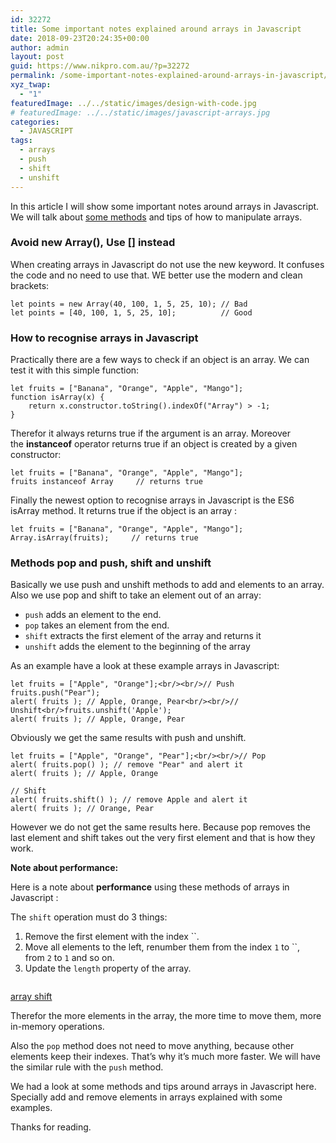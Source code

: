 ```yaml
---
id: 32272
title: Some important notes explained around arrays in Javascript
date: 2018-09-23T20:24:35+00:00
author: admin
layout: post
guid: https://www.nikpro.com.au/?p=32272
permalink: /some-important-notes-explained-around-arrays-in-javascript/
xyz_twap:
  - "1"
featuredImage: ../../static/images/design-with-code.jpg
# featuredImage: ../../static/images/javascript-arrays.jpg
categories:
  - JAVASCRIPT
tags:
  - arrays
  - push
  - shift
  - unshift
---
```

In this article I will show some important notes around arrays in Javascript. We will talk about [some methods](https://www.nikpro.com.au/how-to-generate-a-mappable-array-in-javascript/) and tips of how to manipulate arrays.

### Avoid new Array(), Use [] instead

When creating arrays in Javascript do not use the new keyword. It confuses the code and no need to use that. WE better use the modern and clean brackets:


```
let points = new Array(40, 100, 1, 5, 25, 10); // Bad
let points = [40, 100, 1, 5, 25, 10];          // Good
```


### How to recognise arrays in Javascript

Practically there are a few ways to check if an object is an array. We can test it with this simple function:


```
let fruits = ["Banana", "Orange", "Apple", "Mango"];
function isArray(x) {
    return x.constructor.toString().indexOf("Array") > -1;
}
```


Therefor it always returns true if the argument is an array. Moreover the **instanceof** operator returns true if an object is created by a given constructor:


```
let fruits = ["Banana", "Orange", "Apple", "Mango"];
fruits instanceof Array     // returns true
```


Finally the newest option to recognise arrays in Javascript is the ES6 isArray method. It returns true if the object is an array :


```
let fruits = ["Banana", "Orange", "Apple", "Mango"];
Array.isArray(fruits);     // returns true
```


### Methods pop and push, shift and unshift

Basically we use push and unshift methods to add and elements to an array. Also we use pop and shift to take an element out of an array:

  * `push` adds an element to the end.
  * `pop` takes an element from the end.
  * `shift` extracts the first element of the array and returns it
  * `unshift` adds the element to the beginning of the array  
    

As an example have a look at these example arrays in Javascript:


```
let fruits = ["Apple", "Orange"];<br/><br/>// Push
fruits.push("Pear");
alert( fruits ); // Apple, Orange, Pear<br/><br/>// Unshift<br/>fruits.unshift('Apple');
alert( fruits ); // Apple, Orange, Pear
```


Obviously we get the same results with push and unshift.


```
let fruits = ["Apple", "Orange", "Pear"];<br/><br/>// Pop
alert( fruits.pop() ); // remove "Pear" and alert it
alert( fruits ); // Apple, Orange

// Shift
alert( fruits.shift() ); // remove Apple and alert it
alert( fruits ); // Orange, Pear
```


However we do not get the same results here. Because pop removes the last element and shift takes out the very first element and that is how they work. 

**Note about performance:**

Here is a note about **performance** using these methods of arrays in Javascript :

The `shift` operation must do 3 things:

  1. Remove the first element with the index ``.
  2. Move all elements to the left, renumber them from the index `1` to ``, from `2` to `1` and so on.
  3. Update the `length` property of the array.<figure class="wp-block-image">

<img src="https://www.nikpro.com.auarray-shift.png" alt="" class="wp-image-32275" srcset="https://testgatsby.localarray-shift.png 593w, https://testgatsby.localarray-shift-300x72.png 300w" sizes="(max-width: 593px) 100vw, 593px" /> <figcaption><a href="https://javascript.info/array#methods-pop-push-shift-unshift" target="_blank" rel="noopener noreferrer">array shift</a></figcaption></figure> 

Therefor the more elements in the array, the more time to move them, more in-memory operations.

Also the `pop` method does not need to move anything, because other elements keep their indexes. That’s why it’s much more faster. We will have the similar rule with the `push` method.

We had a look at some methods and tips around arrays in Javascript here. Specially add and remove elements in arrays explained with some examples.

Thanks for reading.